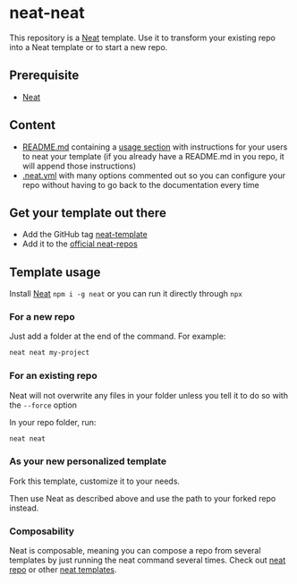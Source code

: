 # neat-neat

This repository is a [Neat](https://github.com/olivr-com/neat) template. Use it to transform your existing repo into a Neat template or to start a new repo.

## Prerequisite

- [Neat](https://github.com/olivr-com/neat)

## Content

- [README.md](README.tpl.md) containing a [usage section](inject/neat-usage.md) with instructions for your users to neat your template (if you already have a README.md in you repo, it will append those instructions)
- [.neat.yml](.neat.tpl.yml) with many options commented out so you can configure your repo without having to go back to the documentation every time

## Get your template out there

- Add the GitHub tag [neat-template](https://github.com/search?q=topic%3Aneat-template)
- Add it to the [official neat-repos](https://github.com/olivr-com/neat#add-your-repo-to-the-registered-repo-list)

## Template usage

Install [Neat](https://github.com/olivr-com/neat) `npm i -g neat` or you can run it directly through `npx`

### For a new repo

Just add a folder at the end of the command. For example:

```sh
neat neat my-project
```

### For an existing repo

Neat will not overwrite any files in your folder unless you tell it to do so with the `--force` option

In your repo folder, run:

```sh
neat neat
```

### As your new personalized template

Fork this template, customize it to your needs.

Then use Neat as described above and use the path to your forked repo instead.

### Composability

Neat is composable, meaning you can compose a repo from several templates by just running the neat command several times.
Check out [neat repo](https://github.com/olivr-templates/neat-repo) or other [neat templates](https://github.com/olivr-com/neat/blob/master/neat-repos.json).
